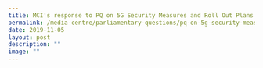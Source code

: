 ```yaml
---
title: MCI's response to PQ on 5G Security Measures and Roll Out Plans
permalink: /media-centre/parliamentary-questions/pq-on-5g-security-measures-and-roll-out-plans/
date: 2019-11-05
layout: post
description: ""
image: ""
---
```

